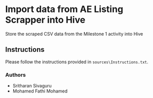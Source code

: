 # Import data from AE Listing Scrapper into Hive

Store the scraped CSV data from the Milestone 1 activity into Hive

## Instructions
Please follow the instructions provided in `sources\Instructions.txt`.

### Authors

 - Sritharan Sivaguru
 - Mohamed Fathi Mohamed
